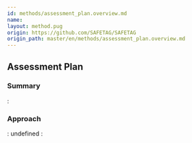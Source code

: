```yaml
---
id: methods/assessment_plan.overview.md
name: 
layout: method.pug
origin: https://github.com/SAFETAG/SAFETAG
origin_path: master/en/methods/assessment_plan.overview.md
---
```

## Assessment Plan

### Summary

:[](guides/assessment_plan/summary.md)
### Approach

:[](guides/assessment_plan/approach.md)
undefined
:[](../references/footnotes.md)
